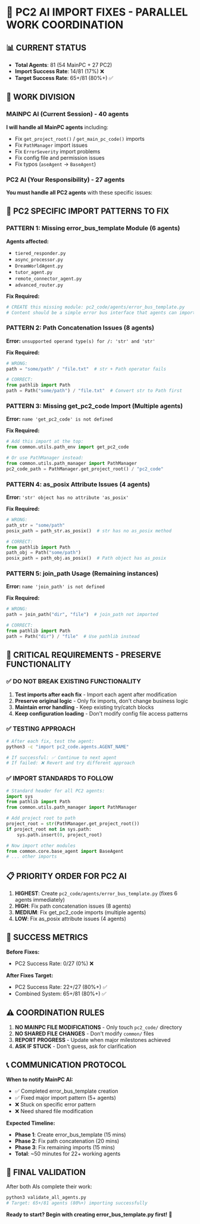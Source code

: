 # 🤝 PC2 AI IMPORT FIXES - PARALLEL WORK COORDINATION

## 📊 CURRENT STATUS
- **Total Agents**: 81 (54 MainPC + 27 PC2)
- **Import Success Rate**: 14/81 (17%) ❌
- **Target Success Rate**: 65+/81 (80%+) ✅

## 🎯 WORK DIVISION

### MAINPC AI (Current Session) - 40 agents
**I will handle all MainPC agents** including:
- Fix `get_project_root()` / `get_main_pc_code()` imports
- Fix `PathManager` import issues  
- Fix `ErrorSeverity` import problems
- Fix config file and permission issues
- Fix typos (`aseAgent` → `BaseAgent`)

### PC2 AI (Your Responsibility) - 27 agents
**You must handle all PC2 agents** with these specific issues:

## 🔧 PC2 SPECIFIC IMPORT PATTERNS TO FIX

### PATTERN 1: Missing error_bus_template Module (6 agents)
**Agents affected:**
- `tiered_responder.py`
- `async_processor.py` 
- `DreamWorldAgent.py`
- `tutor_agent.py`
- `remote_connector_agent.py`
- `advanced_router.py`

**Fix Required:**
```python
# CREATE this missing module: pc2_code/agents/error_bus_template.py
# Content should be a simple error bus interface that agents can import
```

### PATTERN 2: Path Concatenation Issues (8 agents)
**Error:** `unsupported operand type(s) for /: 'str' and 'str'`

**Fix Required:**
```python
# WRONG:
path = "some/path" / "file.txt"  # str + Path operator fails

# CORRECT:
from pathlib import Path
path = Path("some/path") / "file.txt"  # Convert str to Path first
```

### PATTERN 3: Missing get_pc2_code Import (Multiple agents)
**Error:** `name 'get_pc2_code' is not defined`

**Fix Required:**
```python
# Add this import at the top:
from common.utils.path_env import get_pc2_code

# Or use PathManager instead:
from common.utils.path_manager import PathManager
pc2_code_path = PathManager.get_project_root() / "pc2_code"
```

### PATTERN 4: as_posix Attribute Issues (4 agents)
**Error:** `'str' object has no attribute 'as_posix'`

**Fix Required:**
```python
# WRONG:
path_str = "some/path"
posix_path = path_str.as_posix()  # str has no as_posix method

# CORRECT:
from pathlib import Path
path_obj = Path("some/path")
posix_path = path_obj.as_posix()  # Path object has as_posix
```

### PATTERN 5: join_path Usage (Remaining instances)
**Error:** `name 'join_path' is not defined`

**Fix Required:**
```python
# WRONG:
path = join_path("dir", "file")  # join_path not imported

# CORRECT:
from pathlib import Path
path = Path("dir") / "file"  # Use pathlib instead
```

## 🚨 CRITICAL REQUIREMENTS - PRESERVE FUNCTIONALITY

### ✅ DO NOT BREAK EXISTING FUNCTIONALITY
1. **Test imports after each fix** - Import each agent after modification
2. **Preserve original logic** - Only fix imports, don't change business logic
3. **Maintain error handling** - Keep existing try/catch blocks
4. **Keep configuration loading** - Don't modify config file access patterns

### ✅ TESTING APPROACH
```bash
# After each fix, test the agent:
python3 -c "import pc2_code.agents.AGENT_NAME"

# If successful: ✅ Continue to next agent
# If failed: ❌ Revert and try different approach
```

### ✅ IMPORT STANDARDS TO FOLLOW
```python
# Standard header for all PC2 agents:
import sys
from pathlib import Path
from common.utils.path_manager import PathManager

# Add project root to path
project_root = str(PathManager.get_project_root())
if project_root not in sys.path:
    sys.path.insert(0, project_root)

# Now import other modules
from common.core.base_agent import BaseAgent
# ... other imports
```

## 📋 PRIORITY ORDER FOR PC2 AI

1. **HIGHEST**: Create `pc2_code/agents/error_bus_template.py` (fixes 6 agents immediately)
2. **HIGH**: Fix path concatenation issues (8 agents)
3. **MEDIUM**: Fix get_pc2_code imports (multiple agents)
4. **LOW**: Fix as_posix attribute issues (4 agents)

## 🎯 SUCCESS METRICS

**Before Fixes:**
- PC2 Success Rate: 0/27 (0%) ❌

**After Fixes Target:**
- PC2 Success Rate: 22+/27 (80%+) ✅
- Combined System: 65+/81 (80%+) ✅

## ⚠️ COORDINATION RULES

1. **NO MAINPC FILE MODIFICATIONS** - Only touch `pc2_code/` directory
2. **NO SHARED FILE CHANGES** - Don't modify `common/` files
3. **REPORT PROGRESS** - Update when major milestones achieved
4. **ASK IF STUCK** - Don't guess, ask for clarification

## 📞 COMMUNICATION PROTOCOL

**When to notify MainPC AI:**
- ✅ Completed error_bus_template creation
- ✅ Fixed major import pattern (5+ agents)  
- ❌ Stuck on specific error pattern
- ❌ Need shared file modification

**Expected Timeline:**
- **Phase 1**: Create error_bus_template (15 mins)
- **Phase 2**: Fix path concatenation (20 mins)
- **Phase 3**: Fix remaining imports (15 mins)
- **Total**: ~50 minutes for 22+ working agents

## 🏁 FINAL VALIDATION

After both AIs complete their work:
```bash
python3 validate_all_agents.py
# Target: 65+/81 agents (80%+) importing successfully
```

**Ready to start? Begin with creating error_bus_template.py first!** 🚀
